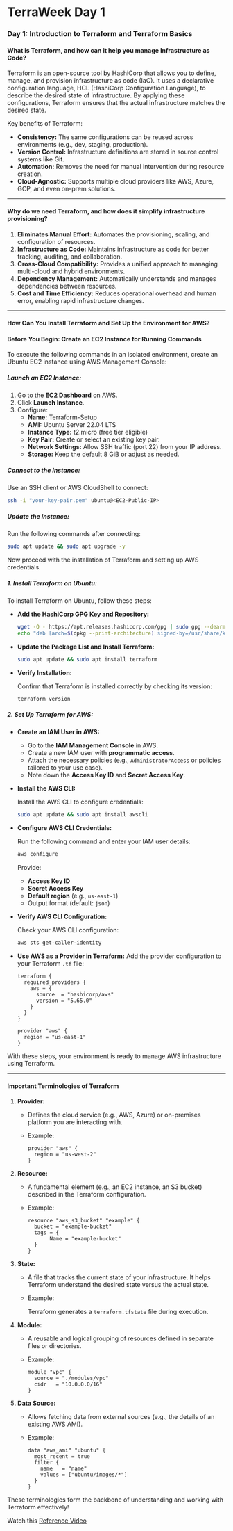 # TerraWeek Day 1

### **Day 1: Introduction to Terraform and Terraform Basics**

#### **What is Terraform, and how can it help you manage Infrastructure as Code?**
Terraform is an open-source tool by HashiCorp that allows you to define, manage, and provision infrastructure as code (IaC). It uses a declarative configuration language, HCL (HashiCorp Configuration Language), to describe the desired state of infrastructure. By applying these configurations, Terraform ensures that the actual infrastructure matches the desired state.


Key benefits of Terraform:

- **Consistency:** The same configurations can be reused across environments (e.g., dev, staging, production).
- **Version Control:** Infrastructure definitions are stored in source control systems like Git.
- **Automation:** Removes the need for manual intervention during resource creation.
- **Cloud-Agnostic:** Supports multiple cloud providers like AWS, Azure, GCP, and even on-prem solutions.

---

#### **Why do we need Terraform, and how does it simplify infrastructure provisioning?**
1. **Eliminates Manual Effort:** Automates the provisioning, scaling, and configuration of resources.
2. **Infrastructure as Code:** Maintains infrastructure as code for better tracking, auditing, and collaboration.
3. **Cross-Cloud Compatibility:** Provides a unified approach to managing multi-cloud and hybrid environments.
4. **Dependency Management:** Automatically understands and manages dependencies between resources.
5. **Cost and Time Efficiency:** Reduces operational overhead and human error, enabling rapid infrastructure changes.

---

#### **How Can You Install Terraform and Set Up the Environment for AWS?**

#### **Before You Begin: Create an EC2 Instance for Running Commands**

To execute the following commands in an isolated environment, create an Ubuntu EC2 instance using AWS Management Console:

##### **Launch an EC2 Instance:**

1. Go to the **EC2 Dashboard** on AWS.
2. Click **Launch Instance**.
3. Configure:
    - **Name:** Terraform-Setup
    - **AMI:** Ubuntu Server 22.04 LTS
    - **Instance Type:** t2.micro (free tier eligible)
    - **Key Pair:** Create or select an existing key pair.
    - **Network Settings:** Allow SSH traffic (port 22) from your IP address.
    - **Storage:** Keep the default 8 GiB or adjust as needed.

##### **Connect to the Instance:**

Use an SSH client or AWS CloudShell to connect:

```bash
ssh -i "your-key-pair.pem" ubuntu@<EC2-Public-IP>
```

##### **Update the Instance:**

Run the following commands after connecting:

```bash
sudo apt update && sudo apt upgrade -y
```

Now proceed with the installation of Terraform and setting up AWS credentials.


##### 1. **Install Terraform on Ubuntu:**

To install Terraform on Ubuntu, follow these steps:

- **Add the HashiCorp GPG Key and Repository:**

  ```bash
  wget -O - https://apt.releases.hashicorp.com/gpg | sudo gpg --dearmor -o /usr/share/keyrings/hashicorp-archive-keyring.gpg
  echo "deb [arch=$(dpkg --print-architecture) signed-by=/usr/share/keyrings/hashicorp-archive-keyring.gpg] https://apt.releases.hashicorp.com $(lsb_release -cs) main" | sudo tee /etc/apt/sources.list.d/hashicorp.list
  ```
  
- **Update the Package List and Install Terraform:**

  ```bash
  sudo apt update && sudo apt install terraform
  ```

- **Verify Installation:**

  Confirm that Terraform is installed correctly by checking its version:

  ```bash
  terraform version
  ```



##### 2. **Set Up Terraform for AWS:**

- **Create an IAM User in AWS:**

  - Go to the **IAM Management Console** in AWS.
  - Create a new IAM user with **programmatic access**.
  - Attach the necessary policies (e.g., `AdministratorAccess` or policies tailored to your use case).
  - Note down the **Access Key ID** and **Secret Access Key**.

- **Install the AWS CLI:**

  Install the AWS CLI to configure credentials:
  ```bash
  sudo apt update && sudo apt install awscli
  ```

- **Configure AWS CLI Credentials:**

  Run the following command and enter your IAM user details:
  ```bash
  aws configure
  ```

  Provide:
  - **Access Key ID**
  - **Secret Access Key**
  - **Default region** (e.g., `us-east-1`)
  - Output format (default: `json`)


- **Verify AWS CLI Configuration:**

  Check your AWS CLI configuration:
  ```bash
  aws sts get-caller-identity
  ```

- **Use AWS as a Provider in Terraform:**
  Add the provider configuration to your Terraform `.tf` file:

    ```hcl
    terraform {
      required_providers {
        aws = {
          source  = "hashicorp/aws"
          version = "5.65.0"
        }
      }
    }

    provider "aws" {
      region = "us-east-1"
    }
    ```

With these steps, your environment is ready to manage AWS infrastructure using Terraform.


---


#### **Important Terminologies of Terraform**

1. **Provider:**

   - Defines the cloud service (e.g., AWS, Azure) or on-premises platform you are interacting with.

   - Example:

     ```hcl
     provider "aws" {
       region = "us-west-2"
     }
     ```

2. **Resource:**

   - A fundamental element (e.g., an EC2 instance, an S3 bucket) described in the Terraform configuration.

   - Example:

     ```hcl
     resource "aws_s3_bucket" "example" {
       bucket = "example-bucket"
       tags = {
            Name = "example-bucket"
       }
     }
     ```

3. **State:**

   - A file that tracks the current state of your infrastructure. It helps Terraform understand the desired state versus the actual state.

   - Example:

     Terraform generates a `terraform.tfstate` file during execution.


4. **Module:**

   - A reusable and logical grouping of resources defined in separate files or directories.

   - Example:

     ```hcl
     module "vpc" {
       source = "./modules/vpc"
       cidr   = "10.0.0.0/16"
     }
     ```

5. **Data Source:**

   - Allows fetching data from external sources (e.g., the details of an existing AWS AMI).

   - Example:
     ```hcl
     data "aws_ami" "ubuntu" {
       most_recent = true
       filter {
         name   = "name"
         values = ["ubuntu/images/*"]
       }
     }
     ```

These terminologies form the backbone of understanding and working with Terraform effectively!



Watch this [Reference Video](https://www.youtube.com/live/965CaSveIEI?feature=share)

